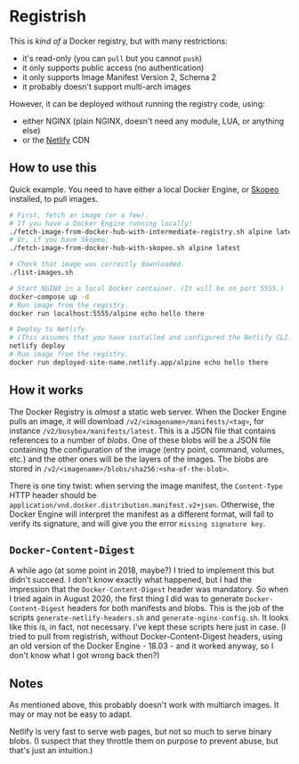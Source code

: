# Registrish

This is *kind of* a Docker registry, but with many restrictions:

- it's read-only (you can `pull` but you cannot `push`)
- it only supports public access (no authentication)
- it only supports Image Manifest Version 2, Schema 2
- it probably doesn't support multi-arch images

However, it can be deployed without running the registry code, using:

- either NGINX (plain NGINX, doesn't need any module, LUA, or anything else)
- or the [Netlify] CDN


## How to use this

Quick example. You need to have either a local Docker Engine,
or [Skopeo] installed, to pull images.

```bash
# First, fetch an image (or a few).
# If you have a Docker Engine running locally:
./fetch-image-from-docker-hub-with-intermediate-registry.sh alpine latest
# Or, if you have Skopeo:
./fetch-image-from-docker-hub-with-skopeo.sh alpine latest

# Check that image was correctly downloaded.
./list-images.sh

# Start NGINX in a local Docker container. (It will be on port 5555.)
docker-compose up -d
# Run image from the registry.
docker run localhost:5555/alpine echo hello there

# Deploy to Netlify.
# (This assumes that you have installed and configured the Netlify CLI.)
netlify deploy
# Run image from the registry.
docker run deployed-site-name.netlify.app/alpine echo hello there
```


## How it works

The Docker Registry is *almost* a static web server.
When the Docker Engine pulls an image, it will download
`/v2/<imagename>/manifests/<tag>`, for instance
`/v2/busybox/manifests/latest`. This is a JSON file
that contains references to a number of *blobs*.
One of these blobs will be a JSON file containing
the configuration of the image (entry point, command,
volumes, etc.) and the other ones will be the layers
of the images. The blobs are stored in
`/v2/<imagename>/blobs/sha256:<sha-of-the-blob>`.

There is one tiny twist: when serving the image manifest,
the `Content-Type` HTTP header should be
`application/vnd.docker.distribution.manifest.v2+json`.
Otherwise, the Docker Engine will interpret the manifest
as a different format, will fail to verify its signature,
and will give you the error `missing signature key`.


## `Docker-Content-Digest`

A while ago (at some point in 2018, maybe?) I tried to
implement this but didn't succeed. I don't know exactly
what happened, but I had the impression that the
`Docker-Content-Digest` header was mandatory. So when
I tried again in August 2020, the first thing I did was
to generate `Docker-Content-Digest` headers for both
manifests and blobs. This is the job of the scripts
`generate-netlify-headers.sh` and `generate-nginx-config.sh`.
It looks like this is, in fact, not necessary.
I've kept these scripts here just in case.
(I tried to pull from registrish, without Docker-Content-Digest
headers, using an old version of the Docker Engine - 18.03 -
and it worked anyway, so I don't know what I got wrong
back then?)


## Notes

As mentioned above, this probably doesn't work with
multiarch images. It may or may not be easy to adapt.

Netlify is very fast to serve web pages, but not so much
to serve binary blobs. (I suspect that they throttle them
on purpose to prevent abuse, but that's just an intuition.)


[Netlify]: http://netlify.com/
[Skopeo]: https://github.com/containers/skopeo
